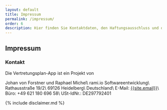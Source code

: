```yaml
---
layout: default
title: Impressum
permalink: /impressum/
order: 6
description: Hier finden Sie Kontaktdaten, den Haftungsausschluss und die Datenschutzerklärung.
---
```


Impressum
---------

### Kontakt

Die Vertretungsplan-App ist ein Projekt von

Johan von Forstner und Raphael Michel\\
rami.io Softwareentwicklung\\
Rathausstraße 19/2\\
69126 Heidelberg\\
Deutschland\\
E-Mail: [{{site.email}}](mailto:{{site.email}})\\
Büro: +49 621 180 696 58\\
USt-IdNr.: DE297792401

{% include disclaimer.md %}
